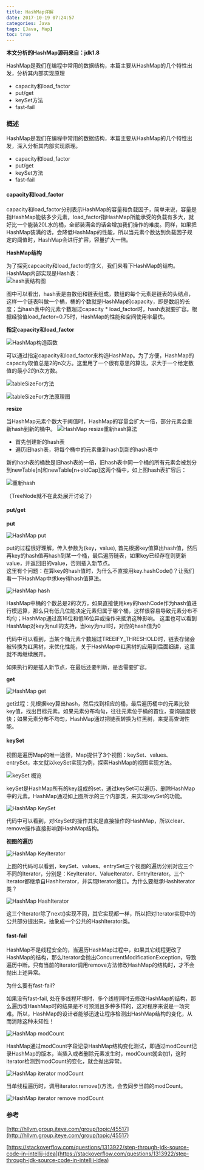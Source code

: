 ```yaml
---
title: HashMap详解
date: 2017-10-19 07:24:57
categories: Java
tags: [Java, Map]
toc: true
---
```

**本文分析的HashMap源码来自：jdk1.8**

HashMap是我们在编程中常用的数据结构，本篇主要从HashMap的几个特性出发，分析其内部实现原理

* capacity和load_factor
* put/get
* keySet方法
* fast-fail

<!--more-->

### 概述

HashMap是我们在编程中常用的数据结构，本篇主要从HashMap的几个特性出发，深入分析其内部实现原理。

* capacity和load_factor
* put/get
* keySet方法
* fast-fail

#### capacity和load_factor
capacity和load_factor分别表示HashMap的容量和负载因子，简单来说，容量是指HashMap能装多少元素，load_factor指HashMap所能承受的负载有多大，就好比一个能装20L水的桶，全部装满会的话会增加我们操作的难度。同样，如果把HashMap装满的话，会降低HashMap的性能，所以当元素个数达到负载因子规定的阈值时，HashMap会进行扩容，容量扩大一倍。<br>

**HashMap结构**

为了探究capcacity和load_factor的含义，我们来看下HashMap的结构。HashMap内部实现是Hash表：<br>
![hash表结构图](/img/20171018/hashmap结构图.png)

图中可以看出，hash表是由数组和链表组成，数组的每个元素是链表的头结点，这样一个链表叫做一个桶，桶的个数就是HashMap的capacity，即是数组的长度；当hash表中的元素个数超过capacity * load\_factor时，hash表就要扩容。根据经验值load\_factor=0.75时，HashMap的性能和空间使用率最优。

**指定capacity和load_factor**

![HashMap构造函数](/img/20171018/hashMap构造函数1.png)

可以通过指定capacity和load_factor来构造HashMap。为了方便，HashMap的capacity取值总是2的n次方。这里用了一个很有意思的算法，求大于一个给定数值的最小2的n次方数。

![tableSizeFor方法](/img/20171018/hashMap_tableSizeFor.png)

![tableSizeFor方法原理图](/img/20171018/hashMap_tableSizeFor_detail.png)

**resize**

当HashMap元素个数大于阈值时，HashMap的容量会扩大一倍，部分元素会重新hash到新的桶中。
![HashMap resize重新hash算法](/img/20171018/hashMap_resize.png)

* 首先创建新的hash表
* 遍历旧hash表，将每个桶中的元素重新hash到新的hash表中

新的hash表的桶数是旧hash表的一倍，旧hash表中同一个桶的所有元素会被划分到newTable[n]和newTable[n+oldCap]这两个桶中，如上图hash表扩容后：

![重新hash](/img/20171018/hashMap_resize_detail.png)

（TreeNode就不在此处展开讨论了）

#### put/get

**put**

![HashMap put](/img/20171018/hashMap_putVal.png)

put的过程很好理解，传入参数为(key，value), 首先根据key值算出hash值，然后再key的hash值再hash到某一个桶，最后遍历链表，如果key已经存在则更新value，并返回旧的value，否则插入新节点。 <br>
这里有个问题：在算key的hash值时，为什么不直接用key.hashCode()？让我们看一下HashMap中求key得hash值算法。

![HashMap hash](/img/20171018/hashMap_hash.png)

HashMap中桶的个数总是2的次方，如果直接使用key的hashCode作为hash值进行模运算，那么只有低几位能决定元素归属于哪个桶，这样很容易导致元素分布不均匀；HashMap通过高16位和低16位异或操作来抵消这种影响。 这里也可以看到HashMap对key为null的支持，当key为null时，对应的hash值为0<br>

代码中可以看到，当某个桶元素个数超过TREEIFY_THRESHOLD时，链表存储会被转换为红黑树，来优化性能，关于HashMap中红黑树的应用到后面细讲，这里就不再继续展开。

如果执行的是插入新节点，在最后还要判断，是否需要扩容。

**get**

![HashMap get](/img/20171018/hashMap_getNode.png)

get过程：先根据key算出hash，然后找到相应的桶，最后遍历桶中的元素比较key值，找出目标元素。如果元素分布均匀，往往元素位于桶的首位，查询速度很快；如果元素分布不均匀，HashMap通过把链表转换为红黑树，来提高查询性能。

#### keySet

视图是遍历Map的唯一途径，Map提供了3个视图：keySet、values、entrySet，本文就以keySet实现为例，探索HashMap的视图实现方法。

![keySet 概览](/img/20171018/hashMap_keySet_overiew.png)

keySet是HashMap所有的key组成的set，通过keySet可以遍历、删除HashMap中的元素。HashMap通过如上图所示的三个内部类，来实现keySet的功能。

![HashMap KeySet](/img/20171018/hashMap_keySet_detail.png)

代码中可以看到，对KeySet的操作其实是直接操作的HashMap，所以clear、remove操作直接影响到HashMap结构。

**视图的遍历**

![HashMap KeyIterator](/img/20171018/hashMap_keySet_iterator.png)

上图的代码可以看到，keySet、values、entrySet三个视图的遍历分别对应三个不同的Iterator，分别是：KeyIterator、ValueIterator、EntryIterator。三个Iterator都继承自HashIterator，并实现Iterator接口。为什么要继承HashIterator类？

![HashMap HashIterator](/img/20171018/hashMap_hashIterator.png)

这三个Iterator除了next()实现不同，其它实现都一样，所以把对Iterator实现中的公共部分提出来，抽象成一个公共的HashIterator类。

#### fast-fail

HashMap不是线程安全的，当遍历HashMap过程中，如果其它线程更改了HashMap的结构，那么Iterator会抛出ConcurrentModificationException，导致遍历中断。只有当前的iterator调用remove方法修改HashMap的结构时，才不会抛出上述异常。

为什么要有fast-fail?

如果没有fast-fail, 处在多线程环境时，多个线程同时去修改HashMap的结构，那么遍历改HashMap时的结果是不可预测且多种多样的，这对程序来说是一场灾难。所以，HashMap的设计者能够迅速让程序检测出HashMap结构的变化，从而消除这种未知性！

![HashMap modCount](/img/20171018/hashMap_modCount.png)

HashMap通过modCount字段记录HashMap结构变化测试，即通过modCount记录HashMap的版本，当插入或者删除元素发生时，modCount就会加1，这时iterator检测到modCount的变化，就会抛出异常。

![HashMap iterator modCount](/img/20171018/hashMap_iterator_modCount.png)

当单线程遍历时，调用iterator.remove()方法，会去同步当前的modCount。

![HashMap iterator remove modCount](/img/20171018/hashMap_iterator_remove_modCount.png)

### 参考

[http://hllvm.group.iteye.com/group/topic/45517](http://hllvm.group.iteye.com/group/topic/45517)

[https://stackoverflow.com/questions/1313922/step-through-jdk-source-code-in-intellij-idea](https://stackoverflow.com/questions/1313922/step-through-jdk-source-code-in-intellij-idea)
